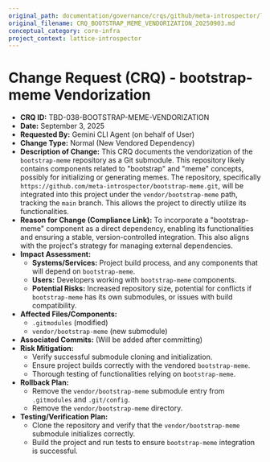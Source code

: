```yaml
---
original_path: documentation/governance/crqs/github/meta-introspector/lattice-introspector/docs/crq/CRQ_BOOTSTRAP_MEME_VENDORIZATION_20250903.md
original_filename: CRQ_BOOTSTRAP_MEME_VENDORIZATION_20250903.md
conceptual_category: core-infra
project_context: lattice-introspector
---
```


# Change Request (CRQ) - bootstrap-meme Vendorization

*   **CRQ ID:** TBD-038-BOOTSTRAP-MEME-VENDORIZATION
*   **Date:** September 3, 2025
*   **Requested By:** Gemini CLI Agent (on behalf of User)
*   **Change Type:** Normal (New Vendored Dependency)
*   **Description of Change:**
    This CRQ documents the vendorization of the `bootstrap-meme` repository as a Git submodule. This repository likely contains components related to "bootstrap" and "meme" concepts, possibly for initializing or generating memes. The repository, specifically `https://github.com/meta-introspector/bootstrap-meme.git`, will be integrated into this project under the `vendor/bootstrap-meme` path, tracking the `main` branch. This allows the project to directly utilize its functionalities.
*   **Reason for Change (Compliance Link):**
    To incorporate a "bootstrap-meme" component as a direct dependency, enabling its functionalities and ensuring a stable, version-controlled integration. This also aligns with the project's strategy for managing external dependencies.
*   **Impact Assessment:**
    *   **Systems/Services:** Project build process, and any components that will depend on `bootstrap-meme`.
    *   **Users:** Developers working with `bootstrap-meme` components.
    *   **Potential Risks:** Increased repository size, potential for conflicts if `bootstrap-meme` has its own submodules, or issues with build compatibility.
*   **Affected Files/Components:**
    *   `.gitmodules` (modified)
    *   `vendor/bootstrap-meme` (new submodule)
*   **Associated Commits:** (Will be added after committing)
*   **Risk Mitigation:**
    *   Verify successful submodule cloning and initialization.
    *   Ensure project builds correctly with the vendored `bootstrap-meme`.
    *   Thorough testing of functionalities relying on `bootstrap-meme`.
*   **Rollback Plan:**
    *   Remove the `vendor/bootstrap-meme` submodule entry from `.gitmodules` and `.git/config`.
    *   Remove the `vendor/bootstrap-meme` directory.
*   **Testing/Verification Plan:**
    *   Clone the repository and verify that the `vendor/bootstrap-meme` submodule initializes correctly.
    *   Build the project and run tests to ensure `bootstrap-meme` integration is successful.
